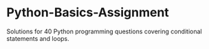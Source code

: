 # Python-Basics-Assignment
Solutions for 40 Python programming questions covering conditional statements and loops.

